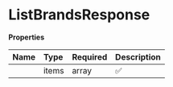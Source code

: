 # ListBrandsResponse



**Properties**

| Name | Type | Required | Description |
| :-------- | :----------| :----------| :----------|
    | items | array | ✅ | List of brands for this business |




<!-- This file was generated by liblab | https://liblab.com/ -->